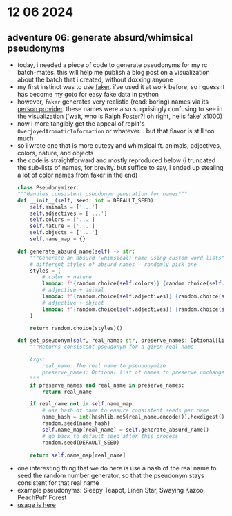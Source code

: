 # 12 06 2024

## adventure 06: generate absurd/whimsical pseudonyms

- today, i needed a piece of code to generate pseudonyms for my rc batch-mates. this will help me publish a blog post on a visualization about the batch that i created, without doxxing anyone
- my first instinct was to use [faker](https://faker.readthedocs.io/en/stable/). i've used it at work before, so i guess it has become my goto for easy fake data in python
- however, `faker` generates very realistic (read: boring) names via its [person provider](https://faker.readthedocs.io/en/stable/locales/en.html#faker.providers.person.en.Provider.name). these names were also surprisingly confusing to see in the visualization ('wait, who is Ralph Foster?! oh right, he is fake' x1000)
- now i more tangibly get the appeal of replit's `OverjoyedAromaticInformation` or whatever... but that flavor is still too much
- so i wrote one that is more cutesy and whimsical ft. animals, adjectives, colors, nature, and objects
- the code is straightforward and mostly reproduced below (i truncated the sub-lists of names, for brevity. but suffice to say, i ended up stealing a lot of [color names](https://github.com/joke2k/faker/blob/8a249d00f09db9911350449e9f5050a635b57fbb/faker/providers/color/__init__.py#L15) from faker in the end)
    ```python
    class Pseudonymizer:
    """Handles consistent pseudonym generation for names"""
    def __init__(self, seed: int = DEFAULT_SEED):
        self.animals = ['...']
        self.adjectives = ['...']
        self.colors = ['...']
        self.nature = ['...']
        self.objects = ['...']
        self.name_map = {}

    def generate_absurd_name(self) -> str:
        """Generate an absurd (whimsical) name using custom word lists"""
        # different styles of absurd names - randomly pick one
        styles = [
            # color + nature
            lambda: f"{random.choice(self.colors)} {random.choice(self.nature)}",
            # adjective + animal
            lambda: f"{random.choice(self.adjectives)} {random.choice(self.animals)}",
            # adjective + object
            lambda: f"{random.choice(self.adjectives)} {random.choice(self.objects)}",
        ]

        return random.choice(styles)()

    def get_pseudonym(self, real_name: str, preserve_names: Optional[List[str]] = None) -> str:
        """Returns consistent pseudonym for a given real name

        Args:
            real_name: The real name to pseudonymize
            preserve_names: Optional list of names to preserve unchanged
        """
        if preserve_names and real_name in preserve_names:
            return real_name

        if real_name not in self.name_map:
            # use hash of name to ensure consistent seeds per name
            name_hash = int(hashlib.md5(real_name.encode()).hexdigest(), 16)
            random.seed(name_hash)
            self.name_map[real_name] = self.generate_absurd_name()
            # go back to default seed after this process
            random.seed(DEFAULT_SEED)

        return self.name_map[real_name]
    ```
- one interesting thing that we do here is use a hash of the real name to seed the random number generator, so that the pseudonym stays consistent for that real name
- example pseudonyms: Sleepy Teapot, Linen Star, Swaying Kazoo, PeachPuff Forest
- [usage is here](https://github.com/iconix/rc-batch-viz/tree/09c19ffa3419fb1ba76e4aad5acf86555a44cf0c)
